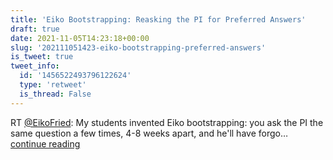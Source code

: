 ```yaml
---
title: 'Eiko Bootstrapping: Reasking the PI for Preferred Answers'
draft: true
date: 2021-11-05T14:23:18+00:00
slug: '202111051423-eiko-bootstrapping-preferred-answers'
is_tweet: true
tweet_info:
  id: '1456522493796122624'
  type: 'retweet'
  is_thread: False
---
```




RT [@EikoFried](https://x.com/EikoFried): My students invented Eiko bootstrapping: you ask the PI the same question a few times, 4-8 weeks apart, and he'll have forgo… [continue reading](https://x.com/sytelus/status/1456522493796122624)
